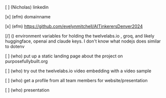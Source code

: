 [ ] (Nicholas) linkedin 

[x] (efm) domainname

[x] (efm) https://github.com/evelynmitchell/AITinkerersDenver2024

[/] () environment variables for holding the twelvelabs.io , groq, and likely huggingface, openai and claude keys. I don't know what nodejs does similar to dotenv

[ ] (who) put up a static landing page about the project on purposefullybuilt.org

[ ] (who) try out the twelvelabs.io video embedding with a video sample

[ ] (who) get a profile from all team members for website/presentation

[ ] (who) presentation

